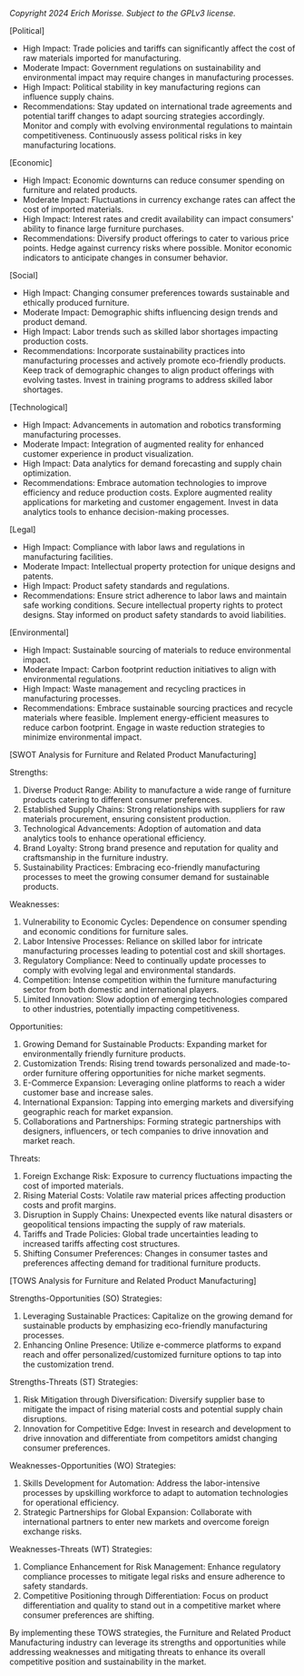 *Copyright 2024 Erich Morisse.  Subject to the GPLv3 license.*


[Political]
- High Impact: Trade policies and tariffs can significantly affect the cost of raw materials imported for manufacturing.
- Moderate Impact: Government regulations on sustainability and environmental impact may require changes in manufacturing processes.
- High Impact: Political stability in key manufacturing regions can influence supply chains.
- Recommendations: Stay updated on international trade agreements and potential tariff changes to adapt sourcing strategies accordingly. Monitor and comply with evolving environmental regulations to maintain competitiveness. Continuously assess political risks in key manufacturing locations.

[Economic]
- High Impact: Economic downturns can reduce consumer spending on furniture and related products.
- Moderate Impact: Fluctuations in currency exchange rates can affect the cost of imported materials.
- High Impact: Interest rates and credit availability can impact consumers' ability to finance large furniture purchases.
- Recommendations: Diversify product offerings to cater to various price points. Hedge against currency risks where possible. Monitor economic indicators to anticipate changes in consumer behavior. 

[Social]
- High Impact: Changing consumer preferences towards sustainable and ethically produced furniture.
- Moderate Impact: Demographic shifts influencing design trends and product demand.
- High Impact: Labor trends such as skilled labor shortages impacting production costs.
- Recommendations: Incorporate sustainability practices into manufacturing processes and actively promote eco-friendly products. Keep track of demographic changes to align product offerings with evolving tastes. Invest in training programs to address skilled labor shortages.

[Technological]
- High Impact: Advancements in automation and robotics transforming manufacturing processes.
- Moderate Impact: Integration of augmented reality for enhanced customer experience in product visualization.
- High Impact: Data analytics for demand forecasting and supply chain optimization.
- Recommendations: Embrace automation technologies to improve efficiency and reduce production costs. Explore augmented reality applications for marketing and customer engagement. Invest in data analytics tools to enhance decision-making processes.

[Legal]
- High Impact: Compliance with labor laws and regulations in manufacturing facilities.
- Moderate Impact: Intellectual property protection for unique designs and patents.
- High Impact: Product safety standards and regulations.
- Recommendations: Ensure strict adherence to labor laws and maintain safe working conditions. Secure intellectual property rights to protect designs. Stay informed on product safety standards to avoid liabilities.

[Environmental]
- High Impact: Sustainable sourcing of materials to reduce environmental impact.
- Moderate Impact: Carbon footprint reduction initiatives to align with environmental regulations.
- High Impact: Waste management and recycling practices in manufacturing processes.
- Recommendations: Embrace sustainable sourcing practices and recycle materials where feasible. Implement energy-efficient measures to reduce carbon footprint. Engage in waste reduction strategies to minimize environmental impact.

[SWOT Analysis for Furniture and Related Product Manufacturing]

Strengths:
1. Diverse Product Range: Ability to manufacture a wide range of furniture products catering to different consumer preferences.
2. Established Supply Chains: Strong relationships with suppliers for raw materials procurement, ensuring consistent production.
3. Technological Advancements: Adoption of automation and data analytics tools to enhance operational efficiency.
4. Brand Loyalty: Strong brand presence and reputation for quality and craftsmanship in the furniture industry.
5. Sustainability Practices: Embracing eco-friendly manufacturing processes to meet the growing consumer demand for sustainable products.

Weaknesses:
1. Vulnerability to Economic Cycles: Dependence on consumer spending and economic conditions for furniture sales.
2. Labor Intensive Processes: Reliance on skilled labor for intricate manufacturing processes leading to potential cost and skill shortages.
3. Regulatory Compliance: Need to continually update processes to comply with evolving legal and environmental standards.
4. Competition: Intense competition within the furniture manufacturing sector from both domestic and international players.
5. Limited Innovation: Slow adoption of emerging technologies compared to other industries, potentially impacting competitiveness.

Opportunities:
1. Growing Demand for Sustainable Products: Expanding market for environmentally friendly furniture products.
2. Customization Trends: Rising trend towards personalized and made-to-order furniture offering opportunities for niche market segments.
3. E-Commerce Expansion: Leveraging online platforms to reach a wider customer base and increase sales.
4. International Expansion: Tapping into emerging markets and diversifying geographic reach for market expansion.
5. Collaborations and Partnerships: Forming strategic partnerships with designers, influencers, or tech companies to drive innovation and market reach.

Threats:
1. Foreign Exchange Risk: Exposure to currency fluctuations impacting the cost of imported materials.
2. Rising Material Costs: Volatile raw material prices affecting production costs and profit margins.
3. Disruption in Supply Chains: Unexpected events like natural disasters or geopolitical tensions impacting the supply of raw materials.
4. Tariffs and Trade Policies: Global trade uncertainties leading to increased tariffs affecting cost structures.
5. Shifting Consumer Preferences: Changes in consumer tastes and preferences affecting demand for traditional furniture products.

[TOWS Analysis for Furniture and Related Product Manufacturing]

Strengths-Opportunities (SO) Strategies:
1. Leveraging Sustainable Practices: Capitalize on the growing demand for sustainable products by emphasizing eco-friendly manufacturing processes.
2. Enhancing Online Presence: Utilize e-commerce platforms to expand reach and offer personalized/customized furniture options to tap into the customization trend.

Strengths-Threats (ST) Strategies:
1. Risk Mitigation through Diversification: Diversify supplier base to mitigate the impact of rising material costs and potential supply chain disruptions.
2. Innovation for Competitive Edge: Invest in research and development to drive innovation and differentiate from competitors amidst changing consumer preferences.

Weaknesses-Opportunities (WO) Strategies:
1. Skills Development for Automation: Address the labor-intensive processes by upskilling workforce to adapt to automation technologies for operational efficiency.
2. Strategic Partnerships for Global Expansion: Collaborate with international partners to enter new markets and overcome foreign exchange risks.

Weaknesses-Threats (WT) Strategies:
1. Compliance Enhancement for Risk Management: Enhance regulatory compliance processes to mitigate legal risks and ensure adherence to safety standards.
2. Competitive Positioning through Differentiation: Focus on product differentiation and quality to stand out in a competitive market where consumer preferences are shifting. 

By implementing these TOWS strategies, the Furniture and Related Product Manufacturing industry can leverage its strengths and opportunities while addressing weaknesses and mitigating threats to enhance its overall competitive position and sustainability in the market.

